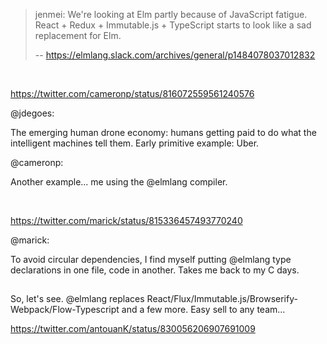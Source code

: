 >jenmei: We're looking at Elm partly because of JavaScript fatigue. React + Redux + Immutable.js + TypeScript starts to look like a sad replacement for Elm.
>
>-- https://elmlang.slack.com/archives/general/p1484078037012832

<br>

https://twitter.com/cameronp/status/816072559561240576

@jdegoes:

The emerging human drone economy: humans getting paid to do what the intelligent machines tell them. Early primitive example: Uber.

‏@cameronp:

Another example... me using the @elmlang compiler.

<br>

https://twitter.com/marick/status/815336457493770240

@marick:

To avoid circular dependencies, I find myself putting @elmlang type declarations in one file, code in another. Takes me back to my C days.

##

So, let's see. @elmlang replaces React/Flux/Immutable.js/Browserify-Webpack/Flow-Typescript and a few more. Easy sell to any team...

https://twitter.com/antouanK/status/830056206907691009
